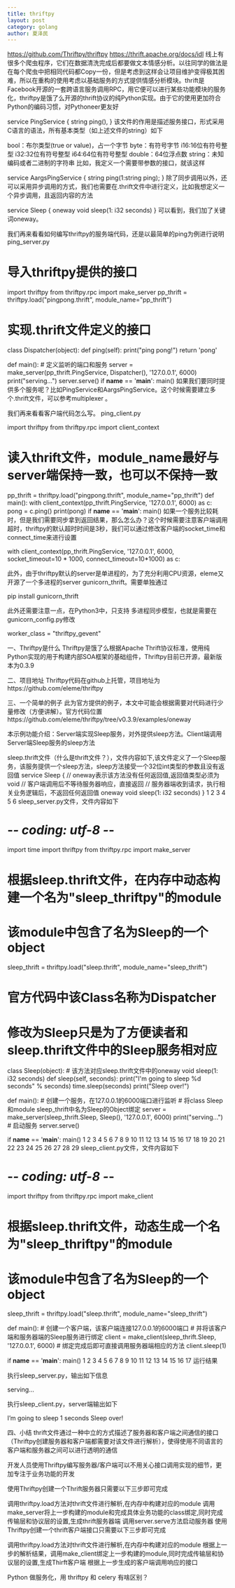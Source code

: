 ```yaml
---
title: thriftpy
layout: post
category: golang
author: 夏泽民
---
```

https://github.com/Thriftpy/thriftpy
https://thrift.apache.org/docs/idl
线上有很多个爬虫程序，它们在数据清洗完成后都要做文本情感分析。以往同学的做法是在每个爬虫中把相同代码都Copy一份，但是考虑到这样会让项目维护变得极其困难，所以在重构的使用考虑以基础服务的方式提供情感分析模块。thrift是Facebook开源的一套跨语言服务调用RPC，用它便可以进行某些功能模块的服务化，thriftpy是饿了么开源的thrift协议的纯Python实现。由于它的使用更加符合Python的编码习惯，对Pythoneer更友好
<!-- more -->
service PingService {
    string ping(),
}
该文件的作用是描述服务接口，形式采用C语言的语法，所有基本类型（如上述文件的string）如下

bool：布尔类型(true or value)，占一个字节
byte：有符号字节
i16:16位有符号整型
i32:32位有符号整型
i64:64位有符号整型
double：64位浮点数
string：未知编码或者二进制的字符串
比如，我定义一个需要带参数的接口，就该这样

service AargsPingService {
   string ping(1:string ping);
}
除了同步调用以外，还可以采用异步调用的方式，我们也需要在.thrift文件中进行定义，比如我想定义一个异步调用，且返回内容的方法

service Sleep {
    oneway void sleep(1: i32 seconds)
}
可以看到，我们加了关键词oneway。

我们再来看看如何编写thriftpy的服务端代码，还是以最简单的ping为例进行说明
ping_server.py

# 导入thriftpy提供的接口
import thriftpy
from thriftpy.rpc import make_server
pp_thrift = thriftpy.load("pingpong.thrift", module_name="pp_thrift")

# 实现.thrift文件定义的接口
class Dispatcher(object):
    def ping(self):
        print("ping pong!")
        return 'pong'

def main():
    # 定义监听的端口和服务
    server = make_server(pp_thrift.PingService, Dispatcher(),
                         '127.0.0.1', 6000)
    print("serving...")
    server.serve()
if __name__ == '__main__':
    main()
如果我们要同时提供多个服务呢？比如PingService和AargsPingService。这个时候需要建立多个.thrift文件，可以参考multiplexer 。

我们再来看看客户端代码怎么写。
ping_client.py

import thriftpy
from thriftpy.rpc import client_context
# 读入thrift文件，module_name最好与server端保持一致，也可以不保持一致
pp_thrift = thriftpy.load("pingpong.thrift", module_name="pp_thrift")
def main():
    with client_context(pp_thrift.PingService, '127.0.0.1', 6000) as c:
        pong = c.ping()
        print(pong)
if __name__ == '__main__':
    main()
如果一个服务比较耗时，但是我们需要同步拿到返回结果，那么怎么办？这个时候需要注意客户端调用超时，thriftpy的默认超时时间是3秒，我们可以通过修改客户端的socket_time和connect_time来进行设置

with client_context(pp_thrift.PingService, '127.0.0.1', 6000, socket_timeout=10 * 1000, connect_timeout=10*1000) as c:

此外，由于thriftpy默认的server是单进程的，为了充分利用CPU资源，eleme又开源了一个多进程的server gunicorn_thrift。需要单独通过

pip install gunicorn_thrift

此外还需要注意一点，在Python3中，只支持 多进程同步模型，也就是需要在gunicorn_config.py修改

worker_class = "thriftpy_gevent"

一、Thriftpy是什么
Thriftpy是饿了么根据Apache Thrift协议标准，使用纯Python实现的用于构建内部SOA框架的基础组件，Thriftpy目前已开源，最新版本为0.3.9

二、项目地址
Thriftpy代码在github上托管，项目地址为https://github.com/eleme/thriftpy

三、一个简单的例子
此为官方提供的例子，本文中可能会根据需要对代码进行少量修改（方便讲解）。官方代码位置https://github.com/eleme/thriftpy/tree/v0.3.9/examples/oneway

本示例功能介绍：Server端实现Sleep服务，对外提供sleep方法。Client端调用Server端Sleep服务的sleep方法

sleep.thrift文件（什么是thrift文件？），文件内容如下,该文件定义了一个Sleep服务，该服务提供一个sleep方法，sleep方法接受一个32位int类型的参数且没有返回值
service Sleep {
    // oneway表示该方法没有任何返回值,返回值类型必须为void
    // 客户端调用后不等待服务器响应，直接返回
    // 服务器端收到请求，执行相关业务逻辑后，不返回任何返回值
    oneway void sleep(1: i32 seconds)
}
1
2
3
4
5
6
sleep_server.py文件，文件内容如下
# -*- coding: utf-8 -*-
import time
import thriftpy
from thriftpy.rpc import make_server

# 根据sleep.thrift文件，在内存中动态构建一个名为"sleep_thriftpy"的module
# 该module中包含了名为Sleep的一个object
sleep_thrift = thriftpy.load("sleep.thrift", module_name="sleep_thrift")

# 官方代码中该Class名称为Dispatcher
# 修改为Sleep只是为了方便读者和sleep.thrift文件中的Sleep服务相对应
class Sleep(object):
    # 该方法对应sleep.thrift文件中的oneway void sleep(1: i32 seconds)
    def sleep(self, seconds):
        print("I'm going to sleep %d seconds" % seconds)
        time.sleep(seconds)
        print("Sleep over!")

def main():
    # 创建一个服务，在127.0.0.1的6000端口进行监听
    # 将class Sleep和module sleep_thrift中名为Sleep的Object绑定
    server = make_server(sleep_thrift.Sleep, Sleep(),
                         '127.0.0.1', 6000)
    print("serving...")
    # 启动服务
    server.serve()

if __name__ == '__main__':
    main()
1
2
3
4
5
6
7
8
9
10
11
12
13
14
15
16
17
18
19
20
21
22
23
24
25
26
27
28
29
sleep_client.py文件，文件内容如下
# -*- coding: utf-8 -*-
import thriftpy
from thriftpy.rpc import make_client

# 根据sleep.thrift文件，动态生成一个名为"sleep_thriftpy"的module
# 该module中包含了名为Sleep的一个object
sleep_thrift = thriftpy.load("sleep.thrift", module_name="sleep_thrift")

def main():
    # 创建一个客户端，该客户端连接127.0.0.1的6000端口
    # 并将该客户端和服务器端的Sleep服务进行绑定
    client = make_client(sleep_thrift.Sleep, '127.0.0.1', 6000)
    # 绑定完成后即可直接调用服务器端相应的方法
    client.sleep(1)

if __name__ == '__main__':
    main()
1
2
3
4
5
6
7
8
9
10
11
12
13
14
15
16
17
运行结果

执行sleep_server.py，输出如下信息

serving…

执行sleep_client.py，server端输出如下

I’m going to sleep 1 seconds
Sleep over!

四、小结
thrift文件通过一种中立的方式描述了服务器和客户端之间通信的接口（Thriftpy创建服务器和客户端都需要对该文件进行解析），使得使用不同语言的客户端和服务器之间可以进行透明的通信

开发人员使用Thriftpy编写服务器/客户端可以不用关心接口调用实现的细节，更加专注于业务功能的开发

使用Thriftpy创建一个Thrift服务器只需要以下三步即可完成

调用thriftpy.load方法对thrift文件进行解析,在内存中构建对应的module
调用make_server将上一步构建的module和完成具体业务功能的class绑定,同时完成传输层和协议层的设置,生成thrift服务器端
调用server.serve方法启动服务器
使用Thriftpy创建一个thrift客户端接口只需要以下三步即可完成

调用thriftpy.load方法对thrift文件进行解析,在内存中构建对应的module
根据上一步的解析结果，调用make_client绑定上一步构建的module,同时完成传输层和协议层的设置,生成Thirft客户端
根据上一步生成的客户端调用响应的接口

Python 做服务化，用 thriftpy 和 celery 有啥区别？

